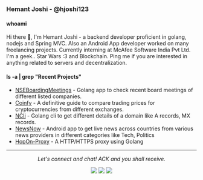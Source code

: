 ### Hemant Joshi - @hjoshi123 
#### whoami
Hi there 👋, I'm Hemant Joshi - a backend developer proficient in golang, nodejs and Spring MVC. Also an Android App developer worked on many freelancing projects. Currently interning at McAfee Software India Pvt Ltd. I'm a geek.. Star Wars :3 and Blockchain. Ping me if you are interested in anything related to servers and decentralization.

#### ls -a | grep "Recent Projects"
* [NSEBoardingMeetings](https://github.com/hjoshi123/NSEBoardMeetings) - Golang app to check recent board meetings of different listed companies.
* [Coinfy](https://github.com/adigupta13/CoinDiff) - A definitive guide to compare trading prices for cryptocurrencies from different exchanges.
* [NCli](https://github.com/hjoshi123/NCli) - Golang cli to get different details of a domain like A records, MX records.
* [NewsNow](https://github.com/hjoshi123/NewsNow) - Android app to get live news across countries from various news providers in different categories like Tech, Politics
* [HopOn-Proxy](https://github.com/hjoshi123/HopOn-Proxy) - A HTTP/HTTPS proxy using Golang
<hr>
<p align="center">
  <i>Let's connect and chat! ACK and you shall receive.</i>

  <p align="center">
    <a href="https://twitter.com/hemantj123" alt="Twitter"><img src="https://raw.githubusercontent.com/jayehernandez/jayehernandez/3f5402efef9a0ae89211a6e04609558e862ca616/readme/twitter-fill.svg"></a>
    <a href="https://www.linkedin.com/in/hemantj0/" alt="Linkedin"><img src="https://raw.githubusercontent.com/jayehernandez/jayehernandez/3f5402efef9a0ae89211a6e04609558e862ca616/readme/linkedin-fill.svg"></a>
    <a href="mailto:joshi19981998@gmail.com" alt="Contact me"><img src="https://raw.githubusercontent.com/jayehernandez/jayehernandez/3f5402efef9a0ae89211a6e04609558e862ca616/readme/mail-fill.svg"></a>
  </p>
</p>
<!--
**hjoshi123/hjoshi123** is a ✨ _special_ ✨ repository because its `README.md` (this file) appears on your GitHub profile.

Here are some ideas to get you started:

- 🔭 I’m currently working on ...
- 🌱 I’m currently learning ...
- 👯 I’m looking to collaborate on ...
- 🤔 I’m looking for help with ...
- 💬 Ask me about ...
- 📫 How to reach me: ...
- 😄 Pronouns: ...
- ⚡ Fun fact: ...
-->
